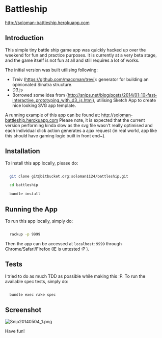 # Battleship

http://soloman-battleship.herokuapp.com


## Introduction

This simple tiny battle ship game app was quickly hacked up over the weekend for fun and practice purposes. It is currently at a very beta stage, and the game itself is not fun at all and still requires a lot of works.

The initial version was built utilising following:

* Treiv (https://github.com/maccman/trevi): generator for building an opinionated Sinatra structure.
* D3.js
* Borrowed some idea from (http://snips.net/blog/posts/2014/01-10-fast-interactive_prototyping_with_d3_js.html), utilising Sketch App to create nice looking SVG app template. 


A running example of this app can be found at: http://soloman-battleship.herokuapp.com
Please note, it is expected that the current version performing kinda slow as the svg file wasn't really optimised and each individual click action generates a ajax request (in real world, app like this should have gaming logic built in front end~).


## Installation

To install this app locally, please do:

```bash

  git clone git@bitbucket.org:soloman1124/battleship.git

  cd battleship  

  bundle install

```

## Running the App

To run this app locally, simply do:

```bash

  rackup -p 9999

```

Then the app can be accessed at `localhost:9999` through Chrome/Safari/Firefox (IE is untested :P ).


## Tests

I tried to do as much TDD as possible while making this :P. To run the available spec tests, simply do:

```bash

  bundle exec rake spec

```



## Screenshot

![Snip20140504_1.png](https://bitbucket.org/repo/4Mzxr9/images/1797548847-Snip20140504_1.png)

Have fun!
